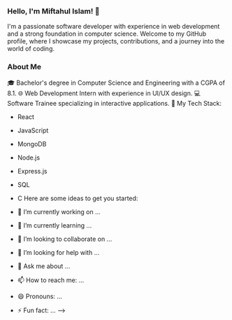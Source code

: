 ### Hello, I'm Miftahul Islam! 👋

 I'm a passionate software developer with experience in web development and a strong foundation in computer science. Welcome to my GitHub profile, where I showcase my projects, contributions, and a journey into the world of coding.

### About Me
🎓 Bachelor's degree in Computer Science and Engineering with a CGPA of 8.1.
🌐 Web Development Intern with experience in UI/UX design.
💻 Software Trainee specializing in interactive applications.
🌟 My Tech Stack:
- React
- JavaScript
- MongoDB
- Node.js
- Express.js
- SQL
- C
Here are some ideas to get you started:

- 🔭 I’m currently working on ...
- 🌱 I’m currently learning ...
- 👯 I’m looking to collaborate on ...
- 🤔 I’m looking for help with ...
- 💬 Ask me about ...
- 📫 How to reach me: ...
- 😄 Pronouns: ...
- ⚡ Fun fact: ...
-->
